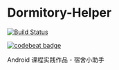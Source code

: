 # Dormitory-Helper

[![Build Status](https://www.travis-ci.org/ousheobin/Dormitory-Helper.svg?branch=master)](https://www.travis-ci.org/ousheobin/Dormitory-Helper)

[![codebeat badge](https://codebeat.co/badges/3bea468b-08ca-4834-9d1e-34804490f944)](https://codebeat.co/projects/github-com-ousheobin-dormitory-helper-master)


Android 课程实践作品 - 宿舍小助手
